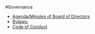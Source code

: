 #Governance

- [Agenda/Minutes of Board of Directors](https://github.com/citizenlabsgr/community/tree/master/governance/bd_minutes)
- [Bylaws:](https://github.com/citizenlabsgr/community/blob/master/governance/cl_bylaws.md)
- [Code of Conduct](https://github.com/citizenlabsgr/community/blob/master/coc.md)
